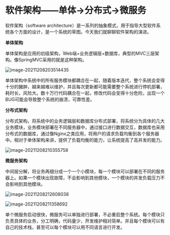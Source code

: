 # 软件架构——单体→分布式→微服务

软件架构（software architecture）是一系列的抽象模式，用于指导大型软件系统各个方面的设计，是一个系统的草图。今天我们就聊聊软件架构的演进。

**单体架构**

单体架构是应用的初级架构，Web端+业务逻辑层+数据库，典型的MVC三层架构。像SpringMVC采用的就是这种架构。

![image-20211208203514435](https://typora-1259727047.cos.ap-nanjing.myqcloud.com/img/2021/image-20211208203514435.png)

单体架构中系统中的所有服务模块都耦合在一起，随着版本迭代，整个系统会变得十分的臃肿，越来越难以维护，并且每次更新都可能需要整个系统进行停机部署，耗时长，风险大。数十万行代码耦合在一起，修改代码会变得十分危险，出现一个BUG可能会导致整个系统的崩溃，可靠性差。

**分布式架构**

分布式架构，将系统中的业务逻辑层和数据库分布式部署，将系统分为具体的几大业务模块，业务模块部署在不同服务器中，通过接口进行数据交互，数据库也采用分布式的数据库，通过像Nginx之类应用，将用户的请求负载均衡到各个服务器中。相对于单体架构来讲，提供了负载均衡的能力，让系统提高了高并发的能力。

![image-20211208210355758](https://typora-1259727047.cos.ap-nanjing.myqcloud.com/img/2021/image-20211208210355758.png)

**微服务架构**

中间层分解，将业务再细分成一个一个小模块，每一个模块可以部署在不同的服务器上。如果一个模块出现故障，不会影响到其他模块，一个模块的并发负载压力不会影响到其他模块。

![image-20211208212608038](https://typora-1259727047.cos.ap-nanjing.myqcloud.com/img/2021/image-20211208212608038.png)

![image-20211208211358692](https://typora-1259727047.cos.ap-nanjing.myqcloud.com/img/2021/image-20211208211358692.png)

单个微服务启动很快，微服务可以单独进行部署，不必重启整个系统。每个模块只负责具体的业务，分工明确，代码量少，开发维护相对简单。并且每个模块可以有自己的技术栈，甚至可以每个模块可以用不同语言进行开发。

